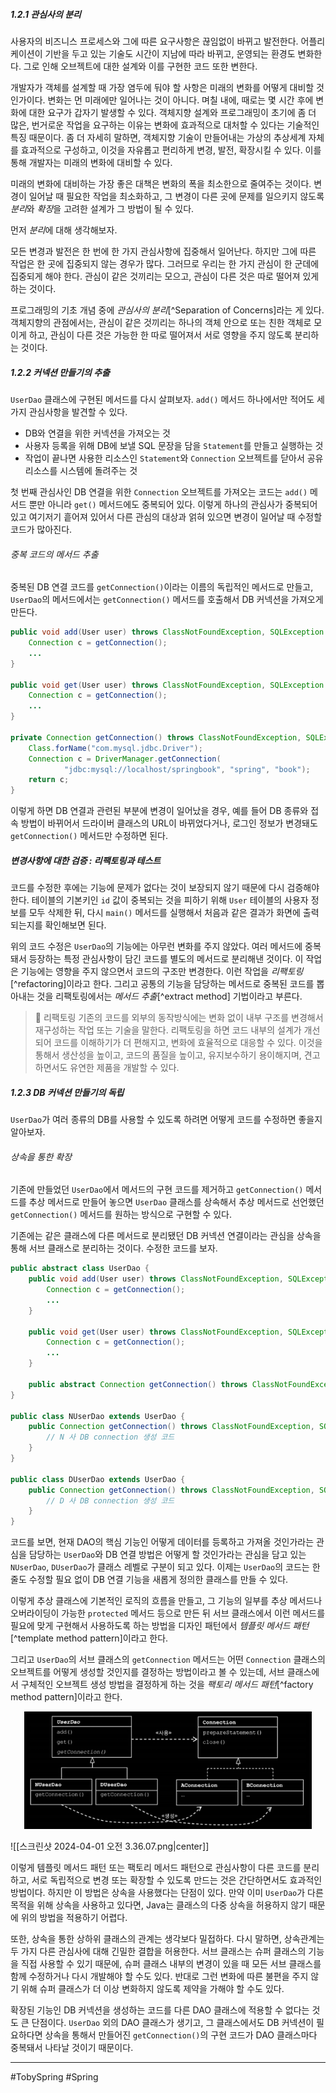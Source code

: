 ##### 1.2.1 관심사의 분리
사용자의 비즈니스 프로세스와 그에 따른 요구사항은 끊임없이 바뀌고 발전한다. 어플리케이션이 기반을 두고 있는 기술도 시간이 지남에 따라 바뀌고, 운영되는 환경도 변화한다. 그로 인해 오브젝트에 대한 설계와 이를 구현한 코드 또한 변한다.

개발자가 객체를 설계할 때 가장 염두에 둬야 할 사항은 미래의 변화를 어떻게 대비할 것인가이다. 변화는 먼 미래에만 일어나는 것이 아니다. 며칠 내에, 때로는 몇 시간 후에 변화에 대한 요구가 갑자기 발생할 수 있다. 객체지향 설계와 프로그래밍이 초기에 좀 더 많은, 번거로운 작업을 요구하는 이유는 변화에 효과적으로 대처할 수 있다는 기술적인 특징 때문이다. 좀 더 자세히 말하면, 객체지향 기술이 만들어내는 가상의 추상세계 자체를 효과적으로 구성하고, 이것을 자유롭고 편리하게 변경, 발전, 확장시킬 수 있다. 이를 통해 개발자는 미래의 변화에 대비할 수 있다.

미래의 변화에 대비하는 가장 좋은 대책은 변화의 폭을 최소한으로 줄여주는 것이다. 변경이 일어날 때 필요한 작업을 최소화하고, 그 변경이 다른 곳에 문제를 일으키지 않도록 *분리*와 *확장*을 고려한 설계가 그 방법이 될 수 있다.

먼저 *분리*에 대해 생각해보자.

모든 변경과 발전은 한 번에 한 가지 관심사항에 집중해서 일어난다. 하지만 그에 따른 작업은 한 곳에 집중되지 않는 경우가 많다. 그러므로 우리는 한 가지 관심이 한 군데에 집중되게 해야 한다. 관심이 같은 것끼리는 모으고, 관심이 다른 것은 따로 떨어져 있게 하는 것이다.

프로그래밍의 기초 개념 중에 *관심사의 분리*[^Separation of Concerns]라는 게 있다. 객체지향의 관점에서는, 관심이 같은 것끼리는 하나의 객체 안으로 또는 친한 객체로 모이게 하고, 관심이 다른 것은 가능한 한 따로 떨어져서 서로 영향을 주지 않도록 분리하는 것이다.

##### 1.2.2 커넥션 만들기의 추출
`UserDao` 클래스에 구현된 메서드를 다시 살펴보자. `add()` 메서드 하나에서만 적어도 세 가지 관심사항을 발견할 수 있다.
- DB와 연결을 위한 커넥션을 가져오는 것
- 사용자 등록을 위해 DB에 보낼 SQL 문장을 담을 `Statement`를 만들고 실행하는 것
- 작업이 끝나면 사용한 리소스인 `Statement`와 `Connection` 오브젝트를 닫아서 공유 리소스를 시스템에 돌려주는 것

첫 번째 관심사인 DB 연결을 위한 `Connection` 오브젝트를 가져오는 코드는 `add()` 메서드 뿐만 아니라 `get()` 메서드에도 중복되어 있다. 이렇게 하나의 관심사가 중복되어 있고 여기저기 흩어져 있어서 다른 관심의 대상과 얽혀 있으면 변경이 일어날 때 수정할 코드가 많아진다.
###### 중복 코드의 메서드 추출
중복된 DB 연결 코드를 `getConnection()`이라는 이름의 독립적인 메서드로 만들고, `UserDao`의 메서드에서는 `getConnection()` 메서드를 호출해서 DB 커넥션을 가져오게 만든다.
```java
public void add(User user) throws ClassNotFoundException, SQLException {
	Connection c = getConnection();
	...
}

public void get(User user) throws ClassNotFoundException, SQLException {
	Connection c = getConnection();
	...
}

private Connection getConnection() throws ClassNotFoundException, SQLException {
	Class.forName("com.mysql.jdbc.Driver");
	Connection c = DriverManager.getConnection(
			"jdbc:mysql://localhost/springbook", "spring", "book");
	return c;
}
```
이렇게 하면 DB 연결과 관련된 부분에 변경이 일어났을 경우, 예를 들어 DB 종류와 접속 방법이 바뀌어서 드라이버 클래스의 URL이 바뀌었다거나, 로그인 정보가 변경돼도 `getConnection()` 메서드만 수정하면 된다.

##### 변경사항에 대한 검증 : 리팩토링과 테스트
코드를 수정한 후에는 기능에 문제가 없다는 것이 보장되지 않기 때문에 다시 검증해야 한다. 테이블의 기본키인 `id` 값이 중복되는 것을 피하기 위해 `User` 테이블의 사용자 정보를 모두 삭제한 뒤, 다시 `main()` 메서드를 실행해서 처음과 같은 결과가 화면에 출력되는지를 확인해보면 된다.

위의 코드 수정은 `UserDao`의 기능에는 아무런 변화를 주지 않았다. 여러 메서드에 중복돼서 등장하는 특정 관심사항이 담긴 코드를 별도의 메서드로 분리해낸 것이다. 이 작업은 기능에는 영향을 주지 않으면서 코드의 구조만 변경한다. 이런 작업을 *리팩토링*[^refactoring]이라고 한다. 그리고 공통의 기능을 담당하는 메서드로 중복된 코드를 뽑아내는 것을 리팩토링에서는 *메서드 추출*[^extract method] 기법이라고 부른다.

> 📒 리팩토링
> 기존의 코드를 외부의 동작방식에는 변화 없이 내부 구조를 변경해서 재구성하는 작업 또는 기술을 말한다. 리팩토링을 하면 코드 내부의 설계가 개선되어 코드를 이해하기가 더 편해지고, 변화에 효율적으로 대응할 수 있다. 이것을 통해서 생산성을 높이고, 코드의 품질을 높이고, 유지보수하기 용이해지며, 견고하면서도 유연한 제품을 개발할 수 있다.
##### 1.2.3 DB 커넥션 만들기의 독립
`UserDao`가 여러 종류의 DB를 사용할 수 있도록 하려면 어떻게 코드를 수정하면 좋을지 알아보자. 
###### 상속을 통한 확장
기존에 만들었던 `UserDao`에서 메서드의 구현 코드를 제거하고 `getConnection()` 메서드를 추상 메서드로 만들어 놓으면 `UserDao` 클래스를 상속해서 추상 메서드로 선언했던 `getConnection()` 메서드를 원하는 방식으로 구현할 수 있다.

기존에는 같은 클래스에 다른 메서드로 분리됐던 DB 커넥션 연결이라는 관심을 상속을 통해 서브 클래스로 분리하는 것이다. 수정한 코드를 보자.
```java
public abstract class UserDao {
	public void add(User user) throws ClassNotFoundException, SQLException {
		Connection c = getConnection();
		...
	}
	
	public void get(User user) throws ClassNotFoundException, SQLException {
		Connection c = getConnection();
		...
	}

	public abstract Connection getConnection() throws ClassNotFoundException, SQLException;
}

public class NUserDao extends UserDao {
	public Connection getConnection() throws ClassNotFoundException, SQLException {
		// N 사 DB connection 생성 코드
	}
}

public class DUserDao extends UserDao {
	public Connection getConnection() throws ClassNotFoundException, SQLException {
		// D 사 DB connection 생성 코드
	}
}
```
코드를 보면, 현재 DAO의 핵심 기능인 어떻게 데이터를 등록하고 가져올 것인가라는 관심을 담당하는 `UserDao`와 DB 연결 방법은 어떻게 할 것인가라는 관심을 담고 있는 `NUserDao`, `DUserDao`가 클래스 레벨로 구분이 되고 있다. 이제는 `UserDao`의 코드는 한 줄도 수정할 필요 없이 DB 연결 기능을 새롭게 정의한 클래스를 만들 수 있다.

이렇게 추상 클래스에 기본적인 로직의 흐름을 만들고, 그 기능의 일부를 추상 메서드나 오버라이딩이 가능한 `protected` 메서드 등으로 만든 뒤 서브 클래스에서 이런 메서드를 필요에 맞게 구현해서 사용하도록 하는 방법을 디자인 패턴에서 *템플릿 메서드 패턴*[^template method pattern]이라고 한다. 

그리고 `UserDao`의 서브 클래스의 `getConnection` 메서드는 어떤 `Connection` 클래스의 오브젝트를 어떻게 생성할 것인지를 결정하는 방법이라고 볼 수 있는데, 서브 클래스에서 구체적인 오브젝트 생성 방법을 결정하게 하는 것을 *팩토리 메서드 패턴*[^factory method pattern]이라고 한다.

<p align="center">
	<img width="460" src="../../../images/스크린샷 2024-04-01 오전 3.36.07.png">
</p>

![[스크린샷 2024-04-01 오전 3.36.07.png|center]]

이렇게 템플릿 메서드 패턴 또는 팩토리 메서드 패턴으로 관심사항이 다른 코드를 분리하고, 서로 독립적으로 변경 또는 확장할 수 있도록 만드는 것은 간단하면서도 효과적인 방법이다. 하지만 이 방법은 상속을 사용했다는 단점이 있다. 만약 이미 `UserDao`가 다른 목적을 위해 상속을 사용하고 있다면, Java는 클래스의 다중 상속을 허용하지 않기 때문에 위의 방법을 적용하기 어렵다. 

또한, 상속을 통한 상하위 클래스의 관계는 생각보다 밀접하다. 다시 말하면, 상속관계는 두 가지 다른 관심사에 대해 긴밀한 결합을 허용한다. 서브 클래스는 슈퍼 클래스의 기능을 직접 사용할 수 있기 때문에, 슈퍼 클래스 내부의 변경이 있을 때 모든 서브 클래스를 함께 수정하거나 다시 개발해야 할 수도 있다. 반대로 그런 변화에 따른 불편을 주지 않기 위해 슈퍼 클래스가 더 이상 변화하지 않도록 제약을 가해야 할 수도 있다.

확장된 기능인 DB 커넥션을 생성하는 코드를 다른 DAO 클래스에 적용할 수 없다는 것도 큰 단점이다. `UserDao` 외의 DAO 클래스가 생기고, 그 클래스에서도 DB 커넥션이 필요하다면 상속을 통해서 만들어진 `getConnection()`의 구현 코드가 DAO 클래스마다 중복돼서 나타날 것이기 때문이다.

------
#TobySpring #Spring 